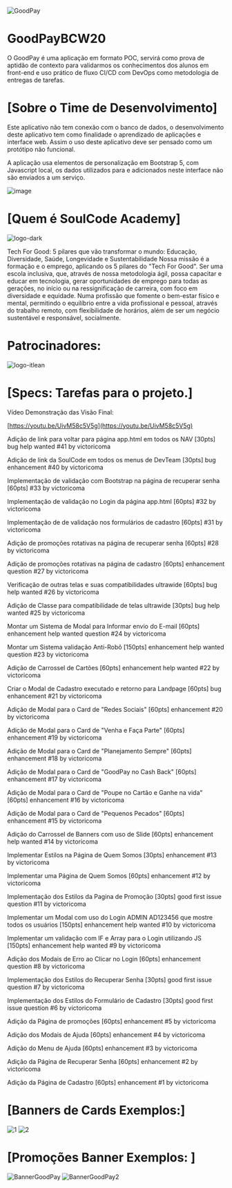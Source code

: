 ![GoodPay](https://user-images.githubusercontent.com/31005408/170073906-6fc8cc1b-03aa-413d-9285-7f9ceed20411.png)

# GoodPayBCW20
O GoodPay é uma aplicação em formato POC, servirá como prova de aptidão de contexto para validarmos os conhecimentos dos alunos em front-end e uso prático de fluxo CI/CD com DevOps como metodologia de entregas de tarefas.

# [Sobre o Time de Desenvolvimento]

Este aplicativo não tem conexão com o banco de dados, o desenvolvimento deste aplicativo tem como finalidade o aprendizado de aplicações e interface web. Assim o uso deste aplicativo deve ser pensado como um protótipo não funcional.

A aplicação usa elementos de personalização em Bootstrap 5, com Javascript local, os dados utilizados para e adicionados neste interface não são enviados a um serviço.


![image](https://user-images.githubusercontent.com/31005408/170058253-8fd3d02d-cfed-4bb7-9bcd-38733a637d8a.png)


# [Quem é SoulCode Academy]

![logo-dark](https://user-images.githubusercontent.com/31005408/170073698-5fbbed22-70c2-4501-a6dc-7bf62058116b.png)

Tech For Good: 5 pilares que vão transformar o mundo: Educação, Diversidade, Saúde, Longevidade e Sustentabilidade Nossa missão é a formação e o emprego, aplicando os 5 pilares do "Tech For Good". Ser uma escola inclusiva, que, através de nossa metodologia ágil, possa capacitar e educar em tecnologia, gerar oportunidades de emprego para todas as gerações, no início ou na ressignificação de carreira, com foco em diversidade e equidade. Numa profissão que fomente o bem-estar físico e mental, permitindo o equilíbrio entre a vida profissional e pessoal, através do trabalho remoto, com flexibilidade de horários, além de ser um negócio sustentável e responsável, socialmente.
# Patrocinadores:
![logo-itlean](https://user-images.githubusercontent.com/31005408/170073737-d4049f0a-7db3-4549-ad53-745c46319f26.png)

# [Specs: Tarefas para o projeto.]

Vídeo Demonstração das Visão Final:

[https://youtu.be/UivM58c5V5g](https://youtu.be/UivM58c5V5g)

Adição de link para voltar para página app.html em todos os NAV [30pts] bug help wanted
#41 by victoricoma 

Adição de link da SoulCode em todos os menus de DevTeam [30pts] bug enhancement
#40 by victoricoma 

Implementação de validação com Bootstrap na página de recuperar senha [60pts]
#33 by victoricoma 

Implementação de validação no Login da página app.html [60pts]
#32 by victoricoma 

Implementação de de validação nos formulários de cadastro [60pts]
#31 by victoricoma 

Adição de promoções rotativas na página de recuperar senha [60pts]
#28 by victoricoma 

Adição de promoções rotativas na página de cadastro [60pts] enhancement question
#27 by victoricoma 

Verificação de outras telas e suas compatibilidades ultrawide [60pts] bug help wanted
#26 by victoricoma 

Adição de Classe para compatibilidade de telas ultrawide [30pts] bug help wanted
#25 by victoricoma 

Montar um Sistema de Modal para Informar envio do E-mail [60pts] enhancement help wanted question
#24 by victoricoma 

Montar um Sistema validação Anti-Robô [150pts] enhancement help wanted question
#23 by victoricoma

Adição de Carrossel de Cartões [60pts] enhancement help wanted
#22 by victoricoma

Criar o Modal de Cadastro executado e retorno para Landpage [60pts] bug enhancement
#21 by victoricoma 

Adição de Modal para o Card de "Redes Sociais" [60pts] enhancement
#20 by victoricoma 

Adição de Modal para o Card de "Venha e Faça Parte" [60pts] enhancement
#19 by victoricoma 

Adição de Modal para o Card de "Planejamento Sempre" [60pts] enhancement
#18 by victoricoma 

Adição de Modal para o Card de "GoodPay no Cash Back" [60pts] enhancement
#17 by victoricoma 

Adição de Modal para o Card de "Poupe no Cartão e Ganhe na vida" [60pts] enhancement
#16 by victoricoma

Adição de Modal para o Card de "Pequenos Pecados" [60pts] enhancement
#15 by victoricoma

Adição do Carrossel de Banners com uso de Slide [60pts] enhancement help wanted
#14 by victoricoma 

Implementar Estilos na Página de Quem Somos [30pts] enhancement
#13 by victoricoma 

Implementar uma Página de Quem Somos [60pts] enhancement
#12 by victoricoma 

Implementação dos Estilos da Pagina de Promoção [30pts] good first issue question
#11 by victoricoma 

Implementar um Modal com uso do Login ADMIN AD123456 que mostre todos os usuários [150pts] enhancement help wanted
#10 by victoricoma 

Implementar um validação com IF e Array para o Login utilizando JS [150pts] enhancement help wanted
#9 by victoricoma 

Adição dos Modais de Erro ao Clicar no Login [60pts] enhancement question
#8 by victoricoma 

Implementação dos Estilos do Recuperar Senha [30pts] good first issue question
#7 by victoricoma 

Implementação dos Estilos do Formulário de Cadastro [30pts] good first issue question
#6 by victoricoma 

Adição da Página de promoções [60pts] enhancement
#5 by victoricoma 


Adição dos Modais de Ajuda [60pts] enhancement
#4 by victoricoma 

Adição do Menu de Ajuda [60pts] enhancement
#3 by victoricoma 

Adição da Página de Recuperar Senha [60pts] enhancement
#2 by victoricoma 

Adição da Página de Cadastro [60pts] enhancement
#1 by victoricoma 

# [Banners de Cards Exemplos:]
![1](https://user-images.githubusercontent.com/31005408/170073287-b5020d5a-7f49-4d50-9ff1-6c0a7ed0bc89.png)
![2](https://user-images.githubusercontent.com/31005408/170073361-ec579539-5a56-4c08-b35e-ec44703fe761.png)

# [Promoções Banner Exemplos: ]
![BannerGoodPay](https://user-images.githubusercontent.com/31005408/170073483-91e818ef-6a63-4578-888c-282336ff5d2a.png)
![BannerGoodPay2](https://user-images.githubusercontent.com/31005408/170073522-b0546394-3cf6-45e8-8cf4-dfd96b00b0ba.png)




